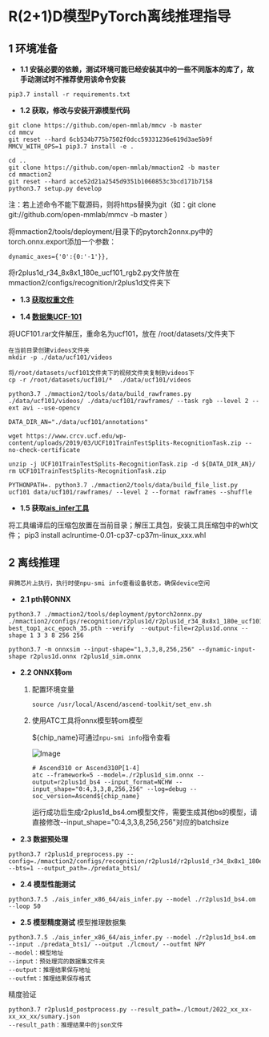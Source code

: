# R(2+1)D模型PyTorch离线推理指导

##  1  环境准备

- **1.1 安装必要的依赖，测试环境可能已经安装其中的一些不同版本的库了，故手动测试时不推荐使用该命令安装**

```
pip3.7 install -r requirements.txt   
```

- **1.2 获取，修改与安装开源模型代码**

```
git clone https://github.com/open-mmlab/mmcv -b master 
cd mmcv
git reset --hard 6cb534b775b7502f0dcc59331236e619d3ae5b9f
MMCV_WITH_OPS=1 pip3.7 install -e .

cd ..
git clone https://github.com/open-mmlab/mmaction2 -b master
cd mmaction2 
git reset --hard acce52d21a2545d9351b1060853c3bcd171b7158
python3.7 setup.py develop

```
注：若上述命令不能下载源码，则将https替换为git（如：git clone git://github.com/open-mmlab/mmcv -b master ）

将mmaction2/tools/deployment/目录下的pytorch2onnx.py中的torch.onnx.export添加一个参数：

` dynamic_axes={'0':{0:'-1'}}, `

将r2plus1d_r34_8x8x1_180e_ucf101_rgb2.py文件放在mmaction2/configs/recognition/r2plus1d文件夹下

- **1.3 [获取权重文件](https://www.aliyundrive.com/drive/folder/6130e24c1b56461015b44659bdc650a9d3cd8e71)**

- **1.4 [数据集UCF-101](https://www.crcv.ucf.edu/data/UCF101/UCF101.rar)**

将UCF101.rar文件解压，重命名为ucf101，放在 /root/datasets/文件夹下

```
在当前目录创建videos文件夹
mkdir -p ./data/ucf101/videos

将/root/datasets/ucf101文件夹下的视频文件夹复制到videos下
cp -r /root/datasets/ucf101/*  ./data/ucf101/videos

python3.7 ./mmaction2/tools/data/build_rawframes.py ./data/ucf101/videos/ ./data/ucf101/rawframes/ --task rgb --level 2 --ext avi --use-opencv

DATA_DIR_AN="./data/ucf101/annotations"

wget https://www.crcv.ucf.edu/wp-content/uploads/2019/03/UCF101TrainTestSplits-RecognitionTask.zip --no-check-certificate

unzip -j UCF101TrainTestSplits-RecognitionTask.zip -d ${DATA_DIR_AN}/
rm UCF101TrainTestSplits-RecognitionTask.zip

PYTHONPATH=. python3.7 ./mmaction2/tools/data/build_file_list.py ucf101 data/ucf101/rawframes/ --level 2 --format rawframes --shuffle
```
- **1.5 获取[ais_infer工具](https://gitee.com/ascend/tools/tree/master/ais-bench_workload/tool/ais_infer)**

将工具编译后的压缩包放置在当前目录；解压工具包，安装工具压缩包中的whl文件；
pip3 install aclruntime-0.01-cp37-cp37m-linux_xxx.whl

## 2 离线推理 

```
昇腾芯片上执行，执行时使npu-smi info查看设备状态，确保device空闲
```
- **2.1 pth转ONNX**
```
python3.7 ./mmaction2/tools/deployment/pytorch2onnx.py ./mmaction2/configs/recognition/r2plus1d/r2plus1d_r34_8x8x1_180e_ucf101_rgb2.py best_top1_acc_epoch_35.pth --verify  --output-file=r2plus1d.onnx --shape 1 3 3 8 256 256

python3.7 -m onnxsim --input-shape="1,3,3,8,256,256" --dynamic-input-shape r2plus1d.onnx r2plus1d_sim.onnx
```
- **2.2 ONNX转om**
   1. 配置环境变量
        ```
        source /usr/local/Ascend/ascend-toolkit/set_env.sh
        ```

   2. 使用ATC工具将onnx模型转om模型

        ${chip_name}可通过`npu-smi info`指令查看

        ![Image](https://gitee.com/ascend/ModelZoo-PyTorch/raw/master/ACL_PyTorch/images/310P3.png)

        ```
        # Ascend310 or Ascend310P[1-4]
        atc --framework=5 --model=./r2plus1d_sim.onnx --output=r2plus1d_bs4 --input_format=NCHW --input_shape="0:4,3,3,8,256,256" --log=debug --soc_version=Ascend${chip_name}
        ```

        运行成功后生成r2plus1d_bs4.om模型文件，需要生成其他bs的模型，请直接修改--input_shape="0:4,3,3,8,256,256"对应的batchsize

- **2.3 数据预处理**
```
python3.7 r2plus1d_preprocess.py --config=./mmaction2/configs/recognition/r2plus1d/r2plus1d_r34_8x8x1_180e_ucf101_rgb2.py --bts=1 --output_path=./predata_bts1/
```

- **2.4 模型性能测试**
```
python3.7.5 ./ais_infer_x86_64/ais_infer.py --model ./r2plus1d_bs4.om --loop 50
```

- **2.5 模型精度测试**
模型推理数据集
```
python3.7.5 ./ais_infer_x86_64/ais_infer.py --model ./r2plus1d_bs4.om --input ./predata_bts1/ --output ./lcmout/ --outfmt NPY
--model：模型地址
--input：预处理完的数据集文件夹
--output：推理结果保存地址
--outfmt：推理结果保存格式
```
精度验证
```
python3.7 r2plus1d_postprocess.py --result_path=./lcmout/2022_xx_xx-xx_xx_xx/sumary.json
--result_path：推理结果中的json文件
```


